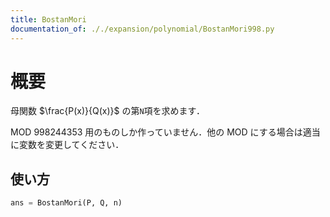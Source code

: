 ```yaml
---
title: BostanMori
documentation_of: ././expansion/polynomial/BostanMori998.py
---
```


# 概要
母関数 $\frac{P(x)}{Q(x)}$ の第`N`項を求めます．

MOD 998244353 用のものしか作っていません．他の MOD にする場合は適当に変数を変更してください．

## 使い方
```python
ans = BostanMori(P, Q, n)
```
